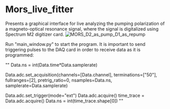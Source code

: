 # Mors_live_fitter

Presents a graphical interface for live analyzing the pumping polarization of a magneto-optical resonance signal, where the signal is digitalized using Spectrum M2 digitizer card.
![MORS_D2_as_pump_D1_as_repump](https://github.com/CBaerentsen/Mors_live_fitter/assets/72730865/c159aef2-96d9-4429-b619-b592cf1143c4)

Run "main_window.py" to start the program. It is important to send triggering pulses to the DAQ card in order to receive data as it is programmed:

""
  Data.ns = int(Data.time*Data.samplerate)
  
  Data.adc.set_acquisition(channels=[Data.channel], 
                      terminations=["50"], 
                      fullranges=[2],
                      pretrig_ratio=0, 
                      nsamples=Data.ns,
                      samplerate=Data.samplerate)
  
  
  Data.adc.set_trigger(mode="ext")
  Data.adc.acquire()
  time_trace = Data.adc.acquire()
  Data.ns = int(time_trace.shape[0])
  ""
      
